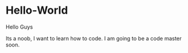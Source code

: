 # Hello-World

Hello Guys

Its a noob, I want to learn how to code.
I am going to be a code master soon. 
